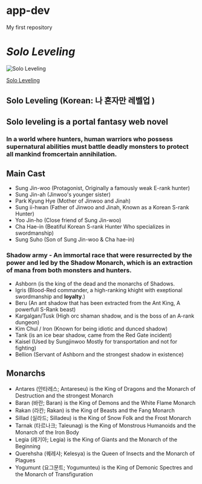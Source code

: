 # app-dev
My first repository

# *Solo Leveling*
![Solo Leveling](https://th.bing.com/th/id/OIP.dCMGQpo3EWqsAmgBUodYGQHaLH?rs=1&pid=ImgDetMain)

[Solo Leveling](https://en.wikipedia.org/wiki/Solo_Leveling)
## **Solo Leveling** (Korean: 나 혼자만 레벨업 )
## Solo leveling is a portal fantasy web novel
### In a world where hunters, human warriors who possess supernatural abilities must battle deadly monsters to protect all mankind fromcertain annihilation.
## Main Cast
- Sung Jin-woo (Protagonist, Originally a famously weak E-rank hunter)
- Sung Jin-ah (Jinwoo's younger sister)
- Park Kyung Hye (Mother of Jinwoo and Jinah)
- Sung ii-hwan (Father of Jinwoo and Jinah, Known as a Korean S-rank Hunter)
- Yoo Jin-ho (Close friend of Sung Jin-woo)
- Cha Hae-in (Beatiful Korean S-rank Hunter Who specializes in swordmanship)
- Sung Suho (Son of Sung Jin-woo & Cha hae-in)
### **Shadow army** - An immortal race that were resurrected by the power and led by the Shadow Monarch, which is an extraction of mana from both monsters and hunters.
- Ashborn (is the king of the dead and the monarchs of Shadows.
- Igris (Blood-Red commander, a high-ranking khight with exeptional swordmanship and **loyalty**.)
- Beru (An ant shadow that has been extracted from the Ant King, A powerfull S-Rank beast)
- Kargalgan/Tusk (High orc shaman shadow, and is the boss of an A-rank dungeon)
- Kim Chul / Iron (Known for being idiotic and dunced shadow)
- Tank (is an ice bear shadow, came from the Red Gate incident)
- Kaisel (Used by Sungjinwoo Mostly for transportation and not for fighting)
- Bellion (Servant of Ashborn and the strongest shadow in existence)
## Monarchs 
- Antares (안타레스; Antareseu) is the King of Dragons and the Monarch of Destruction and the strongest Monarch
- Baran (바란; Baran) is the King of Demons and the White Flame Monarch
- Rakan (라칸; Rakan) is the King of Beasts and the Fang Monarch
- Sillad (실라드; Silladeu) is the King of Snow Folk and the Frost Monarch
- Tarnak (타르나크; Taleunag) is the King of Monstrous Humanoids and the Monarch of the Iron Body
- Legia (레기아; Legia) is the King of Giants and the Monarch of the Beginning
- Querehsha (퀘레샤; Kelesya) is the Queen of Insects and the Monarch of Plagues
- Yogumunt (요그문트; Yogumunteu) is the King of Demonic Spectres and the Monarch of Transfiguration

  
